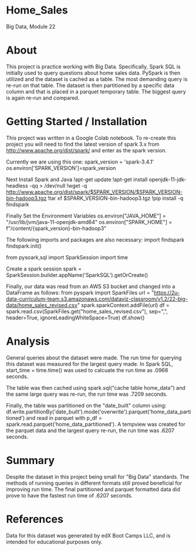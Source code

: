 # Home_Sales
Big Data, Module 22

# About
This project is practice working with Big Data. Specifically, Spark SQL is initially used to query questions about home sales data. PySpark is then utilized and the dataset is cached as a table. The most demanding query is re-run on that table. The dataset is then partitioned by a specific data column and that is placed in a parquet temporary table. The biggest query is again re-run and compared. 

# Getting Started / Installation
This project was written in a Google Colab notebook. To re-create this project you will need to find the latest version of spark 3.x  from http://www.apache.org/dist/spark/ and enter as the spark version.

Currently we are using this one:
spark_version = 'spark-3.4.1'
os.environ['SPARK_VERSION']=spark_version

Next Install Spark and Java
!apt-get update
!apt-get install openjdk-11-jdk-headless -qq > /dev/null
!wget -q http://www.apache.org/dist/spark/$SPARK_VERSION/$SPARK_VERSION-bin-hadoop3.tgz
!tar xf $SPARK_VERSION-bin-hadoop3.tgz
!pip install -q findspark

Finally Set the Environment Variables
os.environ["JAVA_HOME"] = "/usr/lib/jvm/java-11-openjdk-amd64"
os.environ["SPARK_HOME"] = f"/content/{spark_version}-bin-hadoop3"

The following imports and packages are also necessary:
import findspark
findspark.init()

from pysoark,sql import SparkSession
import time

Create a spark session
spark = SparkSession.builder.appName('SparkSQL').getOrCreate()

Finally, our data was read from an AWS S3 bucket and changed into a DataFrame as follows:
from pyspark import SparkFiles
url = "https://2u-data-curriculum-team.s3.amazonaws.com/dataviz-classroom/v1.2/22-big-data/home_sales_revised.csv"
spark.sparkContext.addFile(url)
df = spark.read.csv(SparkFiles.get("home_sales_revised.csv"), sep=",", header=True, ignoreLeadingWhiteSpace=True)
df.show()

# Analysis
General queries about the dataset were made. The run time for querying this dataset was measured for the largest query made. In Spark SQL, start_time = time.time() was used to calcuate the run time as .0968 seconds. 

The table was then cached using spark.sql("cache table home_data") and the same large query was re-run, the run time was .7209 seconds. 

Finally, the table was partitioned on the "date_built" column using: df.write.partitionBy('date_built').mode('overwrite').parquet('home_data_partitioned')
and read in parquet with p_df = spark.read.parquet('home_data_partitioned'). A tempview was created for the parquet data and the largest query re-run, the run time was .6207 seconds. 

# Summary
Despite the dataset in this project being small for "Big Data" standards. The methods of running queries in different formats still proved beneficial for improving run time. The final partitioned and parquet formatted data did prove to have the fastest run time of .6207 seconds. 

# References
Data for this dataset was generated by edX Boot Camps LLC, and is intended for educational purposes only.